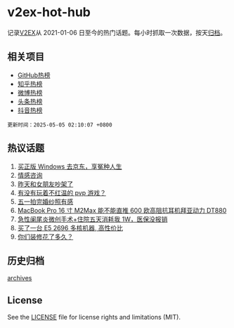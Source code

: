# v2ex-hot-hub

 记录[V2EX](https://www.v2ex.com/)从 2021-01-06 日至今的热门话题。每小时抓取一次数据，按天[归档](archives)。
 
 ## 相关项目

- [GitHub热榜](https://github.com/it985/github-hot-hub)
- [知乎热榜](https://github.com/it985/zhihu-hot-hub)
- [微博热榜](https://github.com/it985/weibo-hot-hub)
- [头条热榜](https://github.com/it985/toutiao-hot-hub)
- [抖音热榜](https://github.com/it985/douyin-hot-hub)


 `更新时间：2025-05-05 02:10:07 +0800`

## 热议话题

1. [买正版 Windows 去京东，享冤种人生](https://www.v2ex.com/t/1129631)
1. [情感咨询](https://www.v2ex.com/t/1129575)
1. [昨天和女朋友吵架了](https://www.v2ex.com/t/1129597)
1. [有没有玩着不红温的 pvp 游戏？](https://www.v2ex.com/t/1129607)
1. [五一拍完婚纱照有感](https://www.v2ex.com/t/1129587)
1. [MacBook Pro 16 寸 M2Max 能不能直推 600 欧高阻抗耳机拜亚动力 DT880](https://www.v2ex.com/t/1129567)
1. [急性阑尾炎微创手术+住院五天消耗我 1W，医保没报销](https://www.v2ex.com/t/1129573)
1. [买了一台 E5 2696 多核机器, 高性价比](https://www.v2ex.com/t/1129622)
1. [你们装修花了多久？](https://www.v2ex.com/t/1129571)

## 历史归档

[archives](archives)

## License

See the [LICENSE](LICENSE) file for license rights and limitations (MIT).
